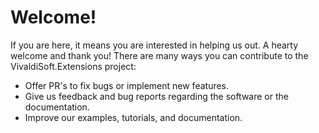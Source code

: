# Welcome!

If you are here, it means you are interested in helping us out. A hearty welcome and thank you! There are many ways you can contribute to the VivaldiSoft.Extensions project:

* Offer PR's to fix bugs or implement new features.
* Give us feedback and bug reports regarding the software or the documentation.
* Improve our examples, tutorials, and documentation.
